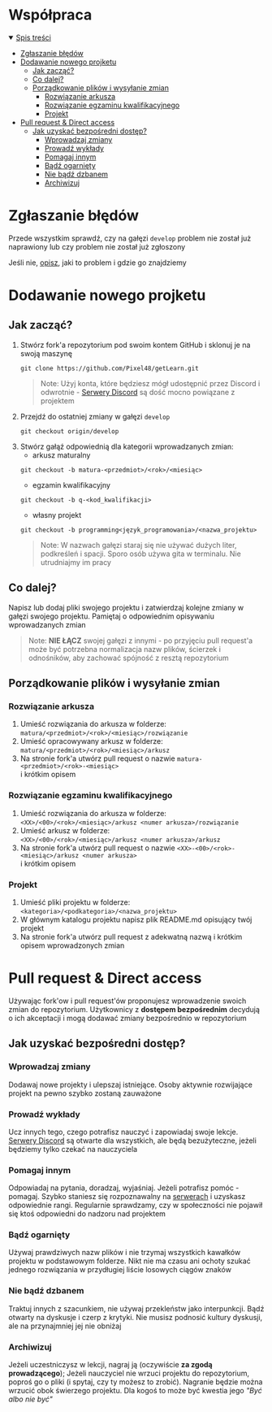 # Współpraca <!-- omit in toc -->
<details open>
<summary><u>Spis treści</u></summary>

- [Zgłaszanie błędów](#zgłaszanie-błędów)
- [Dodawanie nowego projketu](#dodawanie-nowego-projketu)
  - [Jak zacząć?](#jak-zacząć)
  - [Co dalej?](#co-dalej)
  - [Porządkowanie plików i wysyłanie zmian](#porządkowanie-plików-i-wysyłanie-zmian)
    - [Rozwiązanie arkusza](#rozwiązanie-arkusza)
    - [Rozwiązanie egzaminu kwalifikacyjnego](#rozwiązanie-egzaminu-kwalifikacyjnego)
    - [Projekt](#projekt)
- [Pull request & Direct access](#pull-request--direct-access)
  - [Jak uzyskać bezpośredni dostęp?](#jak-uzyskać-bezpośredni-dostęp)
    - [Wprowadzaj zmiany](#wprowadzaj-zmiany)
    - [Prowadź wykłady](#prowadź-wykłady)
    - [Pomagaj innym](#pomagaj-innym)
    - [Bądź ogarnięty](#bądź-ogarnięty)
    - [Nie bądź dzbanem](#nie-bądź-dzbanem)
    - [Archiwizuj](#archiwizuj)
</details>

# Zgłaszanie błędów
Przede wszystkim sprawdź, czy na gałęzi `develop` problem nie został już naprawiony lub czy problem nie został już zgłoszony

Jeśli nie, [opisz](https://github.com/Pixel48/getLearn/issues), jaki to problem i gdzie go znajdziemy

# Dodawanie nowego projketu
## Jak zacząć?
1. Stwórz fork'a repozytorium pod swoim kontem GitHub i sklonuj je na swoją maszynę
   ```git
   git clone https://github.com/Pixel48/getLearn.git
   ```
   > Note: Użyj konta, które będziesz mógł udostępnić przez Discord i odwrotnie - [Serwery Discord](#serwery-discord) są dość mocno powiązane z projektem
2. Przejdź do ostatniej zmiany w gałęzi `develop`
   ```git
   git checkout origin/develop
   ```
3. Stwórz gałąź odpowiednią dla kategorii wprowadzanych zmian:
   - arkusz maturalny
   ```git
   git checkout -b matura-<przedmiot>/<rok>/<miesiąc>
   ```
   - egzamin kwalifikacyjny
   ```git
   git checkout -b q-<kod_kwalifikacji>
   ```
   - własny projekt
   ```git
   git checkout -b programming<język_programowania>/<nazwa_projektu>
   ```
   > Note: W nazwach gałęzi staraj się nie używać dużych liter, podkreśleń i spacji. Sporo osób używa gita w terminalu. Nie utrudniajmy im pracy

## Co dalej?
Napisz lub dodaj pliki swojego projektu i zatwierdzaj kolejne zmiany w gałęzi swojego projektu. Pamiętaj o odpowiednim opisywaniu wprowadzanych zmian
   > Note: **NIE ŁĄCZ** swojej gałęzi z innymi - po przyjęciu pull request'a może być potrzebna normalizacja nazw plików, ścierzek i odnośników, aby zachować spójność z resztą repozytorium

## Porządkowanie plików i wysyłanie zmian
### Rozwiązanie arkusza
1. Umieść rozwiązania do arkusza w folderze:  
   `matura/<przedmiot>/<rok>/<miesiąc>/rozwiązanie`
2. Umieść opracowywany arkusz w folderze:  
   `matura/<przedmiot>/<rok>/<miesiąc>/arkusz`
3. Na stronie fork'a utwórz pull request o nazwie `matura-<przedmiot>/<rok>-<miesiąc>`  
   i krótkim opisem

### Rozwiązanie egzaminu kwalifikacyjnego
1. Umieść rozwiązania do arkusza w folderze:  
   `<XX>/<00>/<rok>/<miesiąc>/arkusz <numer arkusza>/rozwiązanie`
2. Umieść arkusz w folderze:  
   `<XX>/<00>/<rok>/<miesiąc>/arkusz <numer arkusza>/arkusz`
3. Na stronie fork'a utwórz pull request o nazwie `<XX>-<00>/<rok>-<miesiąc>/arkusz <numer arkusza>`  
   i krótkim opisem

### Projekt
1. Umieść pliki projektu w folderze:  
   `<kategoria>/<podkategoria>/<nazwa_projektu>`
2. W głównym katalogu projektu napisz plik README.md opisujący twój projekt
3. Na stronie fork'a utwórz pull request z adekwatną nazwą i krótkim opisem wprowadzonych zmian

# Pull request & Direct access
Używając fork'ow i pull request'ów proponujesz wprowadzenie swoich zmian do repozytorium. Użytkownicy z **dostępem bezpośrednim** decydują o ich akceptacji i mogą dodawać zmiany bezpośrednio w repozytorium

## Jak uzyskać bezpośredni dostęp?
### Wprowadzaj zmiany
Dodawaj nowe projekty i ulepszaj istniejące. Osoby aktywnie rozwijające projekt na pewno szybko zostaną zauważone

### Prowadź wykłady
Ucz innych tego, czego potrafisz nauczyć i zapowiadaj swoje lekcje. [Serwery Discord](#serwery-discord) są otwarte dla wszystkich, ale będą bezużyteczne, jeżeli będziemy tylko czekać na nauczyciela

### Pomagaj innym
Odpowiadaj na pytania, doradzaj, wyjaśniaj. Jeżeli potrafisz pomóc - pomagaj. Szybko staniesz się rozpoznawalny na [serwerach](#serwery-discord) i uzyskasz odpowiednie rangi. Regularnie sprawdzamy, czy w społeczności nie pojawił się ktoś odpowiedni do nadzoru nad projektem

### Bądź ogarnięty
Używaj prawdziwych nazw plików i nie trzymaj wszystkich kawałków projektu w podstawowym folderze. Nikt nie ma czasu ani ochoty szukać jednego rozwiązania w przydługiej liście losowych ciągów znaków

### Nie bądź dzbanem
Traktuj innych z szacunkiem, nie używaj przekleństw jako interpunkcji. Bądź otwarty na dyskusje i czerp z krytyki. Nie musisz podnosić kultury dyskusji, ale na przynajmniej jej nie obniżaj

### Archiwizuj
Jeżeli uczestniczysz w lekcji, nagraj ją (oczywiście **za zgodą prowadzącego**); Jeżeli nauczyciel nie wrzuci projektu do repozytorium, poproś go o pliki (i spytaj, czy ty możesz to zrobić). Nagranie będzie można wrzucić obok świerzego projektu. Dla kogoś to może być kwestia jego *"Być albo nie być"*

